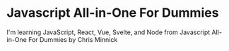 # Javascript All-in-One For Dummies

I'm learning JavaScript, React, Vue, Svelte, and Node from Javascript All-in-One For Dummies by Chris Minnick
